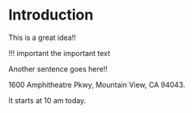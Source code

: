 # Introduction

This is a great idea!!

!!! important
    the important text

Another sentence goes here!!

1600 Amphitheatre Pkwy, Mountain View, CA 94043.

It starts at 10 am today.
